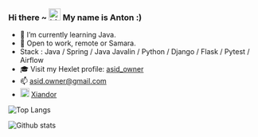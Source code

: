 ### Hi there ~ <img src="https://user-images.githubusercontent.com/1303154/88677602-1635ba80-d120-11ea-84d8-d263ba5fc3c0.gif" width="24px" height="24px" alt="hi"> My name is Anton :)

- 🌱 I’m currently learning Java.
- 🔭 Open to work, remote or Samara. 
- Stack : Java / Spring / Java Javalin / Python / Django / Flask / Pytest / Airflow
- 🎓 Visit my Hexlet profile: [asid_owner](https://ru.hexlet.io/u/asid_owner)  
- 📫 asid.owner@gmail.com
- <img src="https://user-images.githubusercontent.com/49933115/139837223-bf23d3a9-4638-4e17-994a-ac8678d5f517.png" width="18px" height="18px" alt="telegram"> [Xiandor](https://t.me/Xiandor)

![Top Langs](https://github-readme-stats-eight-theta.vercel.app/api/top-langs/?username=asidowner&layout=compact&hide=css,html&theme=onedark)

![Github stats](https://github-readme-stats-eight-theta.vercel.app/api?username=asidowner&count_private=true&show_icons=true&theme=onedark)
